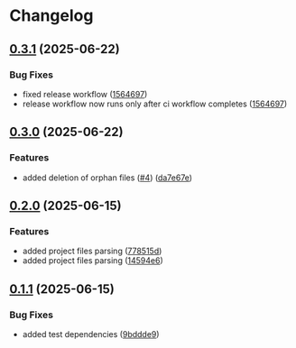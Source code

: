 # Changelog

## [0.3.1](https://github.com/Pepetka/tsro/compare/v0.3.0...v0.3.1) (2025-06-22)


### Bug Fixes

* fixed release workflow ([1564697](https://github.com/Pepetka/tsro/commit/1564697b2d27756a2f3767ce1509843663cb3cfa))
* release workflow now runs only after ci workflow completes ([1564697](https://github.com/Pepetka/tsro/commit/1564697b2d27756a2f3767ce1509843663cb3cfa))

## [0.3.0](https://github.com/Pepetka/tsro/compare/v0.2.0...v0.3.0) (2025-06-22)


### Features

* added deletion of orphan files ([#4](https://github.com/Pepetka/tsro/issues/4)) ([da7e67e](https://github.com/Pepetka/tsro/commit/da7e67ee365b040362685167d277e802c13c3d31))

## [0.2.0](https://github.com/Pepetka/tsro/compare/v0.1.1...v0.2.0) (2025-06-15)


### Features

* added project files parsing ([778515d](https://github.com/Pepetka/tsro/commit/778515d7b4e52fb4bbb01db26085012858fea55e))
* added project files parsing ([14594e6](https://github.com/Pepetka/tsro/commit/14594e660fd81831d45ef622163ed5d1f41eaad5))

## [0.1.1](https://github.com/Pepetka/tsro/compare/v0.1.0...v0.1.1) (2025-06-15)


### Bug Fixes

* added test dependencies ([9bddde9](https://github.com/Pepetka/tsro/commit/9bddde9fbc12008e66aeed1e5a1b632cb6a8b2b6))
